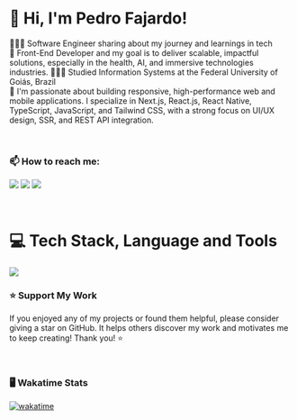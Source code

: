 <!-- Level 3: Add custom code -->

# 👋 Hi, I'm Pedro Fajardo!
👩🏻‍💻 Software Engineer sharing about my journey and learnings in tech<br/>
🚀 Front-End Developer and my goal is to deliver scalable, impactful solutions, especially in the health, AI, and immersive technologies industries.
👩🏻‍🎓 Studied Information Systems at the Federal University of Goiás, Brazil<br/>
💭 I'm passionate about building responsive, high-performance web and mobile applications. I specialize in Next.js, React.js, React Native, TypeScript, JavaScript, and Tailwind CSS, with a strong focus on UI/UX design, SSR, and REST API integration.<br/>

<br>

### 📫 **How to reach me:**

<a href="https://www.linkedin.com/in/pedrovitorsf/" target="_blank"><img src="https://img.shields.io/badge/-LinkedIn-%230077B5?style=for-the-badge&logo=linkedin&logoColor=white" target="_blank"></a>
<a href = "mailto:pvshakeu@gmail.com"><img src="https://img.shields.io/badge/-Gmail-%23333?style=for-the-badge&logo=gmail&logoColor=white" target="_blank"></a>
<a href="https://instagram.com/pedrovitorsf" target="_blank"><img src="https://img.shields.io/badge/-Instagram-%23E4405F?style=for-the-badge&logo=instagram&logoColor=white" target="_blank"></a> 

<br>

# 💻 Tech Stack, Language and Tools
<img src="https://skillicons.dev/icons?i=react,nextjs,ts,js,html,css,tailwind,sass,less,materialui,styledcomponents,vite,figma,nodejs,express,nestjs,django,py,mongodb,postgres,sqlite,prisma,graphql,rabbitmq,firebase,apple,babel,jest,cypress,docker,postman,git,github,tensorflow,threejs,vercel,vitest,vscode,yarn,nginx"/>

<br>

### ⭐ **Support My Work**

If you enjoyed any of my projects or found them helpful, please consider giving a star on GitHub. It helps others discover my work and motivates me to keep creating! Thank you! ⭐

<br>
  
### 🖥️ **Wakatime Stats**

[![wakatime](https://wakatime.com/badge/user/6dcab2c7-684b-409a-a0f3-09ac48569e8f.svg)](https://wakatime.com/@6dcab2c7-684b-409a-a0f3-09ac48569e8f)<br>

<br>
